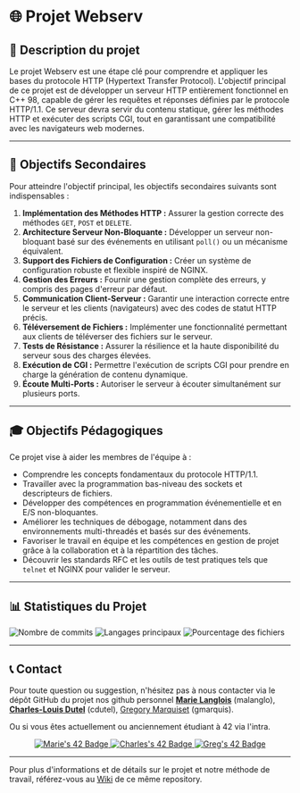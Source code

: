 # 🌐 Projet Webserv

## 🔎 Description du projet

Le projet Webserv est une étape clé pour comprendre et appliquer les bases du protocole HTTP (Hypertext Transfer Protocol). L'objectif principal de ce projet est de développer un serveur HTTP entièrement fonctionnel en C++ 98, capable de gérer les requêtes et réponses définies par le protocole HTTP/1.1. Ce serveur devra servir du contenu statique, gérer les méthodes HTTP et exécuter des scripts CGI, tout en garantissant une compatibilité avec les navigateurs web modernes.

---

## 🎯 Objectifs Secondaires

Pour atteindre l'objectif principal, les objectifs secondaires suivants sont indispensables :

1. **Implémentation des Méthodes HTTP :** Assurer la gestion correcte des méthodes `GET`, `POST` et `DELETE`.
2. **Architecture Serveur Non-Bloquante :** Développer un serveur non-bloquant basé sur des événements en utilisant `poll()` ou un mécanisme équivalent.
3. **Support des Fichiers de Configuration :** Créer un système de configuration robuste et flexible inspiré de NGINX.
4. **Gestion des Erreurs :** Fournir une gestion complète des erreurs, y compris des pages d'erreur par défaut.
5. **Communication Client-Serveur :** Garantir une interaction correcte entre le serveur et les clients (navigateurs) avec des codes de statut HTTP précis.
6. **Téléversement de Fichiers :** Implémenter une fonctionnalité permettant aux clients de téléverser des fichiers sur le serveur.
7. **Tests de Résistance :** Assurer la résilience et la haute disponibilité du serveur sous des charges élevées.
8. **Exécution de CGI :** Permettre l'exécution de scripts CGI pour prendre en charge la génération de contenu dynamique.
9. **Écoute Multi-Ports :** Autoriser le serveur à écouter simultanément sur plusieurs ports.

---

## 🎓️ Objectifs Pédagogiques

Ce projet vise à aider les membres de l'équipe à :

- Comprendre les concepts fondamentaux du protocole HTTP/1.1.
- Travailler avec la programmation bas-niveau des sockets et descripteurs de fichiers.
- Développer des compétences en programmation événementielle et en E/S non-bloquantes.
- Améliorer les techniques de débogage, notamment dans des environnements multi-threadés et basés sur des événements.
- Favoriser le travail en équipe et les compétences en gestion de projet grâce à la collaboration et à la répartition des tâches.
- Découvrir les standards RFC et les outils de test pratiques tels que `telnet` et NGINX pour valider le serveur.

---

## 📊 Statistiques du Projet

![Nombre de commits](https://img.shields.io/github/commit-activity/m/Gregory-Marquiset/mcg_webserv)
![Langages principaux](https://img.shields.io/github/languages/top/Gregory-Marquiset/mcg_webserv)
![Pourcentage des fichiers](https://img.shields.io/github/languages/code-size/Gregory-Marquiset/mcg_webserv)

---

## 📞 Contact

Pour toute question ou suggestion, n'hésitez pas à nous contacter via le dépôt GitHub du projet nos github personnel [**Marie Langlois**](https://github.com/mlanglois26) (malanglo), [**Charles-Louis Dutel**](https://github.com/WPMad51) (cdutel), [Gregory Marquiset](https://github.com/Gregory-Marquiset) (gmarquis).

Ou si vous êtes actuellement ou anciennement étudiant à 42 via l'intra.

<p align="center">
  <a href="https://profile.intra.42.fr/users/malanglo">
    <img src="https://badge.mediaplus.ma/greenbinary/malanglo?1337Badge=off&UM6P=off" alt="Marie's 42 Badge" />
  </a>
  <a href="https://profile.intra.42.fr/users/cdutel">
    <img src="https://badge.mediaplus.ma/greenbinary/cdutel?1337Badge=off&UM6P=off" alt="Charles's 42 Badge" />
  </a>
  <a href="https://profile.intra.42.fr/users/gmarquis">
    <img src="https://badge.mediaplus.ma/greenbinary/gmarquis?1337Badge=off&UM6P=off" alt="Greg's 42 Badge" />
  </a>
</p>

---

Pour plus d'informations et de détails sur le projet et notre méthode de travail, référez-vous au [Wiki](https://github.com/Gregory-Marquiset/mcg_webserv/wiki/Home) de ce même repository.
